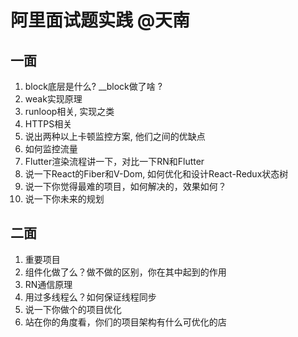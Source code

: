 # 阿里面试题实践 @天南



## 一面

1. block底层是什么? __block做了啥 ?
2. weak实现原理
3. runloop相关, 实现之类
4. HTTPS相关
5. 说出两种以上卡顿监控方案, 他们之间的优缺点
6. 如何监控流量
7. Flutter渲染流程讲一下，对比一下RN和Flutter
8. 说一下React的Fiber和V-Dom, 如何优化和设计React-Redux状态树
9. 说一下你觉得最难的项目，如何解决的，效果如何？
10. 说一下你未来的规划

## 二面

1. 重要项目
2. 组件化做了么？做不做的区别，你在其中起到的作用
3. RN通信原理
4. 用过多线程么？如何保证线程同步
5. 说一下你做个的项目优化
6. 站在你的角度看，你们的项目架构有什么可优化的店